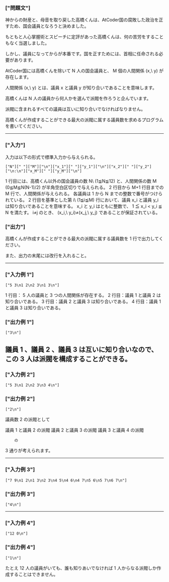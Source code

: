 ### ["問題文"]


神からの財産と、母音を取り戻した高橋くんは、AtCoder国の腐敗した政治を正すため、国会議員となろうと決めました。



もともと人心掌握術とスピーチに定評があった高橋くんは、何の苦労をすることもなく当選しました。



しかし、議員になってからが本番です。国を正すためには、首相に任命される必要があります。





AtCoder国には高橋くんを除いて 
N
 人の国会議員と、
M
 個の人間関係 
(x,\ y)
 が存在します。



人間関係 
(x,\ y)
 とは、議員 
x
 と議員 
y
 が知り合いであることを意味します。



高橋くんは 
N
 人の議員から何人かを選んで派閥を作ろうと企んでいます。



派閥に含まれるすべての議員は互いに知り合いでなければなりません。



高橋くんが作成することができる最大の派閥に属する議員数を求めるプログラムを書いてください。

----

### ["入力"]


入力は以下の形式で標準入力から与えられる。

```
["N"][" "]["M"]["\n"]["x_1"][" "]["y_1"]["\n"]["x_2"][" "]["y_2"]["\n:\n"]["x_M"][" "]["y_M"]["\n"]
```

1
 行目には、高橋くん以外の国会議員の数 
N\ (1≦N≦12)
 と、人間関係の数 
M
(0≦M≦N(N-1)/2)
 が半角空白区切りで与えられる。
2
 行目から 
M+1
 行目までの 
M
 行で、人間関係が与えられる。
各議員は 
1
 から 
N
 までの整数で番号がつけられている。
2
 行目を基準とした第 
i\ (1≦i≦M)
 行において、議員 
x_i
 と議員 
y_i
 は知り合いであることを意味する。
x_i
 と 
y_i
 はともに整数で、 
1 ≦ x_i < y_i ≦ N
 を満たす。
i≠j
 のとき、
(x_i,\ y_i)≠(x_j,\ y_j)
 であることが保証されている。
### ["出力"]


高橋くんが作成することができる最大の派閥に属する議員数を 
1
 行で出力してください。



また、出力の末尾には改行を入れること。

----

### ["入力例 1"]

```
["5 3\n1 2\n2 3\n1 3\n"]
```

1
 行目：
5
 人の議員と 
3
 つの人間関係が存在する。
2
 行目：議員 
1
 と議員 
2
 は知り合いである。
3
 行目：議員 
2
 と議員 
3
 は知り合いである。
4
 行目：議員 
1
 と議員 
3
 は知り合いである。
### ["出力例 1"]

```
["3\n"]
```

議員 
1
、議員 
2
、議員 
3
 は互いに知り合いなので、この 
3
 人は派閥を構成することができる。
----

### ["入力例 2"]

```
["5 3\n1 2\n2 3\n3 4\n"]
```

### ["出力例 2"]

```
["2\n"]
```

議員数 
2
 の派閥として
		
議員 
1
 と議員 
2
 の派閥
議員 
2
 と議員 
3
 の派閥
議員 
3
 と議員 
4
 の派閥

		の 
3
 通りが考えられます。
	
----

### ["入力例 3"]

```
["7 9\n1 2\n1 3\n2 3\n4 5\n4 6\n4 7\n5 6\n5 7\n6 7\n"]
```

### ["出力例 3"]

```
["4\n"]
```

----

### ["入力例 4"]

```
["12 0\n"]
```

### ["出力例 4"]

```
["1\n"]
```

たとえ 
12
人の議員がいても、誰も知りあいでなければ 
1
 人からなる派閥しか作成することはできません。